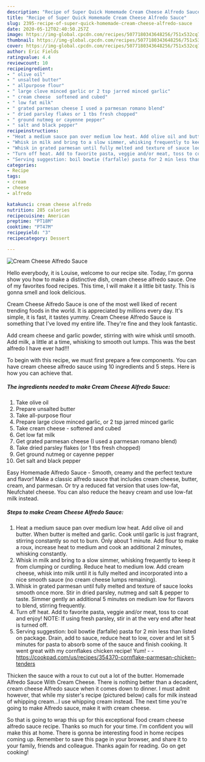 ```yaml
---
description: "Recipe of Super Quick Homemade Cream Cheese Alfredo Sauce"
title: "Recipe of Super Quick Homemade Cream Cheese Alfredo Sauce"
slug: 2395-recipe-of-super-quick-homemade-cream-cheese-alfredo-sauce
date: 2020-05-12T02:40:50.257Z
image: https://img-global.cpcdn.com/recipes/5077180343648256/751x532cq70/cream-cheese-alfredo-sauce-recipe-main-photo.jpg
thumbnail: https://img-global.cpcdn.com/recipes/5077180343648256/751x532cq70/cream-cheese-alfredo-sauce-recipe-main-photo.jpg
cover: https://img-global.cpcdn.com/recipes/5077180343648256/751x532cq70/cream-cheese-alfredo-sauce-recipe-main-photo.jpg
author: Eric Fields
ratingvalue: 4.4
reviewcount: 10
recipeingredient:
- " olive oil"
- " unsalted butter"
- " allpurpose flour"
- " large clove minced garlic or 2 tsp jarred minced garlic"
- " cream cheese  softened and cubed"
- " low fat milk"
- " grated parmesan cheese I used a parmesan romano blend"
- " dried parsley flakes or 1 tbs fresh chopped"
- " ground nutmeg or cayenne pepper"
- " salt and black pepper"
recipeinstructions:
- "Heat a medium sauce pan over medium low heat. Add olive oil and butter. When butter is melted and garlic. Cook until garlic is just fragrant, stirring constantly so not to burn. Only about 1 minute. Add flour to make a roux, increase heat to medium and cook an additional 2 minutes, whisking constantly."
- "Whisk in milk and bring to a slow simmer, whisking frequently to keep it from clumping or curdling. Reduce heat to medium low. Add cream cheese, whisk into milk until it is fully melted and incorporated into a nice smooth sauce (no cream cheese lumps remaining)."
- "Whisk in grated parmesan until fully melted and texture of sauce looks smooth once more. Stir in dried parsley, nutmeg and salt &amp; pepper to taste. Simmer gently an additional 5 minutes on medium low for flavors to blend, stirring frequently."
- "Turn off heat. Add to favorite pasta, veggie and/or meat, toss to coat and enjoy! NOTE: If using fresh parsley, stir in at the very end after heat is turned off."
- "Serving suggestion: boil bowtie (farfalle) pasta for 2 min less than listed on package. Drain, add to sauce, reduce heat to low, cover and let sit 5 minutes for pasta to absorb some of the sauce and finish cooking. It went great with my cornflakes chicken recipe! Yum!  https://cookpad.com/us/recipes/354370-cornflake-parmesan-chicken-tenders"
categories:
- Recipe
tags:
- cream
- cheese
- alfredo

katakunci: cream cheese alfredo 
nutrition: 285 calories
recipecuisine: American
preptime: "PT18M"
cooktime: "PT47M"
recipeyield: "3"
recipecategory: Dessert

---
```



![Cream Cheese Alfredo Sauce](https://img-global.cpcdn.com/recipes/5077180343648256/751x532cq70/cream-cheese-alfredo-sauce-recipe-main-photo.jpg)

Hello everybody, it is Louise, welcome to our recipe site. Today, I'm gonna show you how to make a distinctive dish, cream cheese alfredo sauce. One of my favorites food recipes. This time, I will make it a little bit tasty. This is gonna smell and look delicious.

Cream Cheese Alfredo Sauce is one of the most well liked of recent trending foods in the world. It is appreciated by millions every day. It's simple, it is fast, it tastes yummy. Cream Cheese Alfredo Sauce is something that I've loved my entire life. They're fine and they look fantastic.

Add cream cheese and garlic powder, stirring with wire whisk until smooth. Add milk, a little at a time, whisking to smooth out lumps. This was the best alfredo I have ever had!!!


To begin with this recipe, we must first prepare a few components. You can have cream cheese alfredo sauce using 10 ingredients and 5 steps. Here is how you can achieve that.

<!--inarticleads1-->

##### The ingredients needed to make Cream Cheese Alfredo Sauce:

1. Take  olive oil
1. Prepare  unsalted butter
1. Take  all-purpose flour
1. Prepare  large clove minced garlic, or 2 tsp jarred minced garlic
1. Take  cream cheese - softened and cubed
1. Get  low fat milk
1. Get  grated parmesan cheese (I used a parmesan romano blend)
1. Take  dried parsley flakes (or 1 tbs fresh chopped)
1. Get  ground nutmeg or cayenne pepper
1. Get  salt and black pepper


Easy Homemade Alfredo Sauce - Smooth, creamy and the perfect texture and flavor! Make a classic alfredo sauce that includes cream cheese, butter, cream, and parmesan. Or try a reduced fat version that uses low-fat, Neufchatel cheese. You can also reduce the heavy cream and use low-fat milk instead. 

<!--inarticleads2-->

##### Steps to make Cream Cheese Alfredo Sauce:

1. Heat a medium sauce pan over medium low heat. Add olive oil and butter. When butter is melted and garlic. Cook until garlic is just fragrant, stirring constantly so not to burn. Only about 1 minute. Add flour to make a roux, increase heat to medium and cook an additional 2 minutes, whisking constantly.
1. Whisk in milk and bring to a slow simmer, whisking frequently to keep it from clumping or curdling. Reduce heat to medium low. Add cream cheese, whisk into milk until it is fully melted and incorporated into a nice smooth sauce (no cream cheese lumps remaining).
1. Whisk in grated parmesan until fully melted and texture of sauce looks smooth once more. Stir in dried parsley, nutmeg and salt &amp; pepper to taste. Simmer gently an additional 5 minutes on medium low for flavors to blend, stirring frequently.
1. Turn off heat. Add to favorite pasta, veggie and/or meat, toss to coat and enjoy! NOTE: If using fresh parsley, stir in at the very end after heat is turned off.
1. Serving suggestion: boil bowtie (farfalle) pasta for 2 min less than listed on package. Drain, add to sauce, reduce heat to low, cover and let sit 5 minutes for pasta to absorb some of the sauce and finish cooking. It went great with my cornflakes chicken recipe! Yum! -  - https://cookpad.com/us/recipes/354370-cornflake-parmesan-chicken-tenders


Thicken the sauce with a roux to cut out a lot of the butter. Homemade Alfredo Sauce With Cream Cheese. There is nothing better than a decadent, cream cheese Alfredo sauce when it comes down to dinner. I must admit however, that while my sister&#39;s recipe (pictured below) calls for milk instead of whipping cream…I use whipping cream instead. The next time you&#39;re going to make Alfredo sauce, make it with cream cheese. 

So that is going to wrap this up for this exceptional food cream cheese alfredo sauce recipe. Thanks so much for your time. I'm confident you will make this at home. There is gonna be interesting food in home recipes coming up. Remember to save this page in your browser, and share it to your family, friends and colleague. Thanks again for reading. Go on get cooking!

